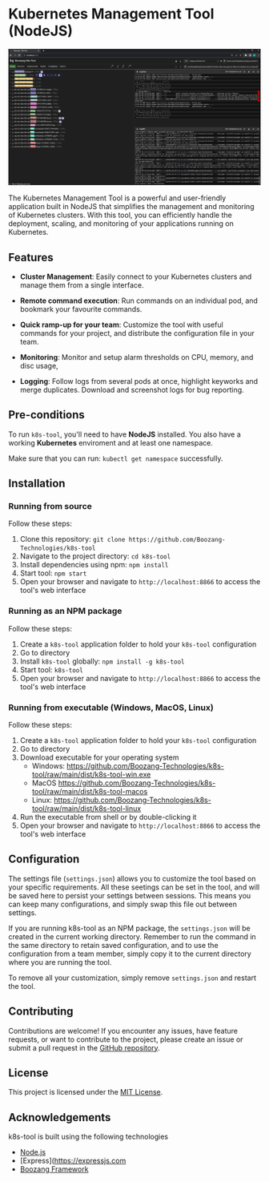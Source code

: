 # Kubernetes Management Tool (NodeJS)

![Logo](./docs/k8stools.png)

The Kubernetes Management Tool is a powerful and user-friendly application built in NodeJS that simplifies the management and monitoring of Kubernetes clusters. With this tool, you can efficiently handle the deployment, scaling, and monitoring of your applications running on Kubernetes.

## Features

- **Cluster Management**: Easily connect to your Kubernetes clusters and manage them from a single interface. 
  
- **Remote command execution**: Run commands on an individual pod, and bookmark your favourite commands. 

- **Quick ramp-up for your team**: Customize the tool with useful commands for your project, and distribute the configuration file in your team.

- **Monitoring**: Monitor and setup alarm thresholds on CPU, memory, and disc usage, 

- **Logging**: Follow logs from several pods at once, highlight keyworks and merge duplicates. Download and screenshot logs for bug reporting. 


## Pre-conditions

To run `k8s-tool`, you'll need to have **NodeJS** installed. You also have a working **Kubernetes** enviroment and at least one namespace. 

Make sure that you can run: `kubectl get namespace` successfully. 

## Installation

### Running from source

Follow these steps:

1. Clone this repository: `git clone https://github.com/Boozang-Technologies/k8s-tool`
2. Navigate to the project directory: `cd k8s-tool`
3. Install dependencies using npm: `npm install`
4. Start tool: `npm start`
5. Open your browser and navigate to `http://localhost:8866` to access the tool's web interface

### Running as an NPM package

Follow these steps:

1. Create a `k8s-tool` application folder to hold your `k8s-tool` configuration
2. Go to directory
3. Install `k8s-tool` globally: `npm install -g k8s-tool`
4. Start tool: `k8s-tool`
5. Open your browser and navigate to `http://localhost:8866` to access the tool's web interface

### Running from executable (Windows, MacOS, Linux)

Follow these steps:

1. Create a `k8s-tool` application folder to hold your `k8s-tool` configuration
2. Go to directory
3. Download executable for your operating system
    - Windows: https://github.com/Boozang-Technologies/k8s-tool/raw/main/dist/k8s-tool-win.exe
    - MacOS https://github.com/Boozang-Technologies/k8s-tool/raw/main/dist/k8s-tool-macos
    - Linux: https://github.com/Boozang-Technologies/k8s-tool/raw/main/dist/k8s-tool-linux
4. Run the executable from shell or by double-clicking it 
5. Open your browser and navigate to `http://localhost:8866` to access the tool's web interface

## Configuration

The settings file (`settings.json`) allows you to customize the tool based on your specific requirements. All these seetings can be set in the tool, and will be saved here to persist your settings between sessions. This means you can keep many configurations, and simply swap this file out between settings.

If you are running k8s-tool as an NPM package, the `settings.json` will be created in the current working directory. Remember to run the command in the same directory to retain saved configuration, and to use the configuration from a team member, simply copy it to the current directory where you are running the tool.

To remove all your customization, simply remove `settings.json` and restart the tool.

## Contributing

Contributions are welcome! If you encounter any issues, have feature requests, or want to contribute to the project, please create an issue or submit a pull request in the [GitHub repository](https://github.com/your-username/kubernetes-management-tool).

## License

This project is licensed under the [MIT License](LICENSE).

## Acknowledgements

k8s-tool is built using the following technologies

- [Node.js](https://nodejs.org/)
- [Express](https://expressjs.com
- [Boozang Framework](https://github.com/Boozang-Technologies/boozang-fm)
